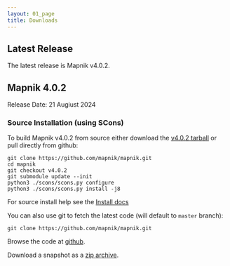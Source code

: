 ```yaml
---
layout: 01_page
title: Downloads
---
```


## Latest Release

The latest release is Mapnik v4.0.2.

## Mapnik 4.0.2

Release Date: 21 Augiust 2024

### Source Installation (using SCons)

To build Mapnik v4.0.2 from source either download the [v4.0.2 tarball](https://github.com/mapnik/mapnik/releases/download/v4.0.2/mapnik-v4.0.2.tar.bz2) or pull directly from github:

    git clone https://github.com/mapnik/mapnik.git
    cd mapnik
    git checkout v4.0.2
    git submodule update --init
    python3 ./scons/scons.py configure
    python3 ./scons/scons.py install -j8

For source install help see the [Install docs](https://github.com/mapnik/mapnik/blob/v4.0.2/INSTALL.md)

You can also use git to fetch the latest code (will default to `master` branch):

    git clone https://github.com/mapnik/mapnik.git

Browse the code at [github](https://github.com/mapnik/mapnik).

Download a snapshot as a [zip archive](https://github.com/mapnik/mapnik/archive/master.zip).
